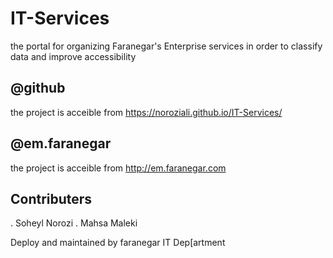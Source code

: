 # IT-Services
the portal for organizing Faranegar's Enterprise services in order to classify data and improve accessibility 
## @github
the project is acceible from https://noroziali.github.io/IT-Services/ 
## @em.faranegar
the project is acceible from http://em.faranegar.com
## Contributers 
. Soheyl Norozi
. Mahsa Maleki

Deploy and maintained by faranegar IT Dep[artment

